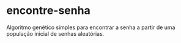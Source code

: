 # encontre-senha
Algoritmo genético simples para encontrar a senha a partir de uma população inicial de senhas aleatórias.
